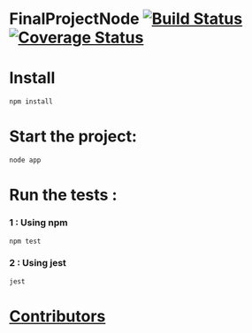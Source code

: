 # FinalProjectNode [![Build Status](https://travis-ci.com/EloiAncellin/FinalProjectNode.svg?branch=master)](https://travis-ci.com/EloiAncellin/FinalProjectNode)    [![Coverage Status](https://coveralls.io/repos/github/EloiAncellin/FinalProjectNode/badge.svg?branch=master)](https://coveralls.io/github/EloiAncellin/FinalProjectNode?branch=master)



# Install
```console
npm install
```

# Start the project: 

```console
node app
```

# Run the tests :
### 1 : Using npm
```console
npm test
```
### 2 : Using jest
```console
jest
```



# [Contributors](https://github.com/EloiAncellin/FinalProjectNode/CONTRIBUTORS.md)
